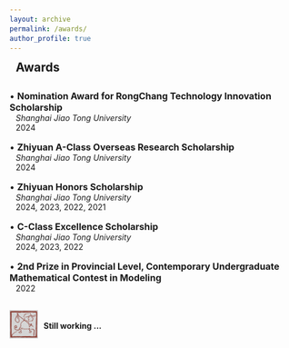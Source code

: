 ```yaml
---
layout: archive
permalink: /awards/
author_profile: true
---
```


<h2 style="margin-top: 1px; margin-left: 11px;">Awards</h2>
<div style="height: 10px;"></div>

<p style="margin: 0; font-size: 16px;">• <b>Nomination Award for RongChang Technology Innovation Scholarship</b></p>
<p style="margin: 0; padding-left: 11px; font-size: 14px;"><i>Shanghai Jiao Tong University</i></p>
<p style="margin: 0; padding-left: 11px; font-size: 14px;">2024</p>
<div style="height: 16px;"></div>

<p style="margin: 0; font-size: 16px;">• <b>Zhiyuan A-Class Overseas Research Scholarship</b></p>
<p style="margin: 0; padding-left: 11px; font-size: 14px;"><i>Shanghai Jiao Tong University</i></p>
<p style="margin: 0; padding-left: 11px; font-size: 14px;">2024</p>
<div style="height: 16px;"></div>

<p style="margin: 0; font-size: 16px;">• <b>Zhiyuan Honors Scholarship</b></p>
<p style="margin: 0; padding-left: 11px; font-size: 14px;"><i>Shanghai Jiao Tong University</i></p>
<p style="margin: 0; padding-left: 11px; font-size: 14px;">2024, 2023, 2022, 2021</p>
<div style="height: 16px;"></div>

<p style="margin: 0; font-size: 16px;">• <b>C-Class Excellence Scholarship</b></p>
<p style="margin: 0; padding-left: 11px; font-size: 14px;"><i>Shanghai Jiao Tong University</i></p>
<p style="margin: 0; padding-left: 11px; font-size: 14px;">2024, 2023, 2022</p>
<div style="height: 16px;"></div>

<p style="margin: 0; font-size: 16px;">• <b>2nd Prize in Provincial Level, Contemporary Undergraduate Mathematical Contest in Modeling</b></p>
<p style="margin: 0; padding-left: 11px; font-size: 14px;">2022</p>


<div style="display: flex; align-items: center; padding: 0px; margin: 30px 0;">
    <img src="/images/still-working.jpg" alt="Education Icon" style="width: 50px; height: 50px; margin-right: 10px; margin-bottom: 10px; object-fit: fill;">
    <div>
        <h3 style="margin: 0; font-size: 0.9em;"></h3>
        <p style="margin: 5px 0; font-size: 1.0em;"><b>Still working ...</b></p>
        <p style="color: #444; font-size: 0.7em;"></p>
    </div>
</div>
